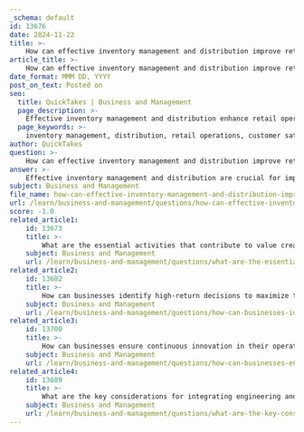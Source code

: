 ```yaml
---
_schema: default
id: 13676
date: 2024-11-22
title: >-
    How can effective inventory management and distribution improve retail operations?
article_title: >-
    How can effective inventory management and distribution improve retail operations?
date_format: MMM DD, YYYY
post_on_text: Posted on
seo:
  title: QuickTakes | Business and Management
  page_description: >-
    Effective inventory management and distribution enhance retail operations by improving customer satisfaction, operational efficiency, reducing costs, increasing sales opportunities, optimizing logistics, providing data-driven insights, and supporting sustainability efforts.
  page_keywords: >-
    inventory management, distribution, retail operations, customer satisfaction, operational efficiency, cost reduction, sales opportunities, logistics optimization, data-driven insights, sustainability
author: QuickTakes
question: >-
    How can effective inventory management and distribution improve retail operations?
answer: >-
    Effective inventory management and distribution are crucial for improving retail operations in several ways:\n\n1. **Customer Satisfaction**: Effective inventory management ensures that products are available when customers need them, reducing stockouts and enhancing the shopping experience. This availability directly correlates with customer satisfaction, as consumers are more likely to return to a store that consistently meets their needs.\n\n2. **Operational Efficiency**: By implementing a perpetual inventory management system powered by dedicated software, retailers can achieve significant accuracy and efficiency. This real-time visibility into stock levels allows for better decision-making regarding restocking and inventory turnover, ultimately streamlining operations.\n\n3. **Cost Reduction**: Effective inventory management helps maintain the delicate balance between too much and too little inventory. By optimizing inventory levels, retailers can reduce carrying costs associated with excess stock and minimize losses from stockouts. This balance is essential for maintaining financial health and maximizing return on investment (ROI).\n\n4. **Sales Opportunities**: A well-managed inventory system enhances sales opportunities by ensuring that the right products are available at the right time. This involves forecasting necessary inventory levels based on sales trends and customer demand, which can lead to increased sales and improved profitability.\n\n5. **Distribution Optimization**: Efficient distribution processes are integral to retail operations. By optimizing logistics and supply chain management, retailers can reduce costs and improve delivery times. This includes planning for warehousing, transportation, and last-mile delivery, which are essential for meeting customer expectations.\n\n6. **Data-Driven Insights**: Retail inventory management involves tracking key performance indicators (KPIs) such as inventory turnover, demand forecast accuracy, and lead time. These metrics provide valuable insights into inventory performance, enabling retailers to make informed decisions that enhance operational efficiency.\n\n7. **Sustainability**: As consumer demands evolve, retailers must also consider sustainable practices in their inventory and distribution strategies. Efficient inventory management can help minimize waste and optimize resource use, aligning with modern sustainability goals.\n\nIn summary, effective inventory management and distribution not only improve customer satisfaction but also enhance operational efficiency, reduce costs, and create a competitive edge in the retail market. By leveraging technology and data-driven strategies, retailers can optimize their inventory systems and distribution processes to achieve better overall performance.
subject: Business and Management
file_name: how-can-effective-inventory-management-and-distribution-improve-retail-operations.md
url: /learn/business-and-management/questions/how-can-effective-inventory-management-and-distribution-improve-retail-operations
score: -1.0
related_article1:
    id: 13673
    title: >-
        What are the essential activities that contribute to value creation in the retail sector?
    subject: Business and Management
    url: /learn/business-and-management/questions/what-are-the-essential-activities-that-contribute-to-value-creation-in-the-retail-sector
related_article2:
    id: 13682
    title: >-
        How can businesses identify high-return decisions to maximize their success?
    subject: Business and Management
    url: /learn/business-and-management/questions/how-can-businesses-identify-highreturn-decisions-to-maximize-their-success
related_article3:
    id: 13700
    title: >-
        How can businesses ensure continuous innovation in their operations?
    subject: Business and Management
    url: /learn/business-and-management/questions/how-can-businesses-ensure-continuous-innovation-in-their-operations
related_article4:
    id: 13689
    title: >-
        What are the key considerations for integrating engineering and business skills in a corporate setting?
    subject: Business and Management
    url: /learn/business-and-management/questions/what-are-the-key-considerations-for-integrating-engineering-and-business-skills-in-a-corporate-setting
---
```


&nbsp;